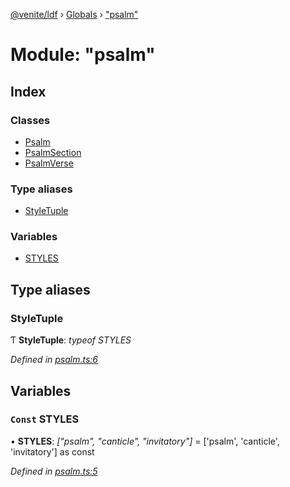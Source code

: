 [@venite/ldf](../README.md) › [Globals](../globals.md) › ["psalm"](_psalm_.md)

# Module: "psalm"

## Index

### Classes

* [Psalm](../classes/_psalm_.psalm.md)
* [PsalmSection](../classes/_psalm_.psalmsection.md)
* [PsalmVerse](../classes/_psalm_.psalmverse.md)

### Type aliases

* [StyleTuple](_psalm_.md#styletuple)

### Variables

* [STYLES](_psalm_.md#const-styles)

## Type aliases

###  StyleTuple

Ƭ **StyleTuple**: *typeof STYLES*

*Defined in [psalm.ts:6](https://github.com/gbj/venite/blob/9259d3f6/ldf/src/psalm.ts#L6)*

## Variables

### `Const` STYLES

• **STYLES**: *["psalm", "canticle", "invitatory"]* = ['psalm', 'canticle', 'invitatory'] as const

*Defined in [psalm.ts:5](https://github.com/gbj/venite/blob/9259d3f6/ldf/src/psalm.ts#L5)*
